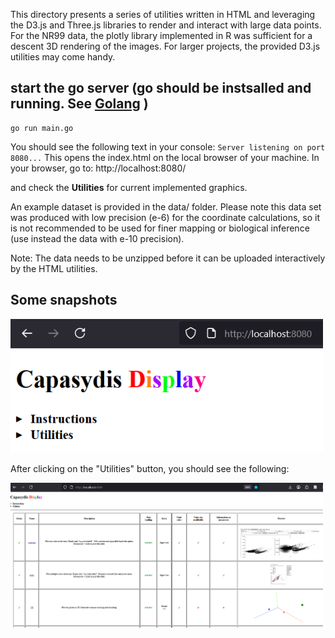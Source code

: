 This directory presents a series of utilities written in HTML and leveraging the D3.js and Three.js libraries to render and interact with large data points. For the NR99 data, the plotly library implemented in R was sufficient for a descent 3D rendering of the images. For larger projects, the provided D3.js utilities may come handy.


## start the go server (go should be instsalled and running. See [Golang](https://github.com/RametteLab/CAPASYDIS/tree/main/Golang) )
```
go run main.go
```

You should see the following text in your console: `Server listening on port 8080...`
This opens the index.html on the local browser of your machine.
In your browser, go to: 
http://localhost:8080/

and check the **Utilities** for current implemented graphics.


An example dataset is provided in the data/ folder.
Please note this data set was produced with low precision (e-6) for the coordinate calculations, so it is not recommended to be used for finer mapping or biological inference (use instead the data with e-10 precision).

Note: The data needs to be unzipped before it can be uploaded interactively by the HTML utilities.

## Some snapshots

[<img alt="alt_text" width="500px" src="localhost.png" />]()

After clicking on the "Utilities" button, you should see the following:

[<img alt="alt_text" width="500px" src="utilities.png" />]()